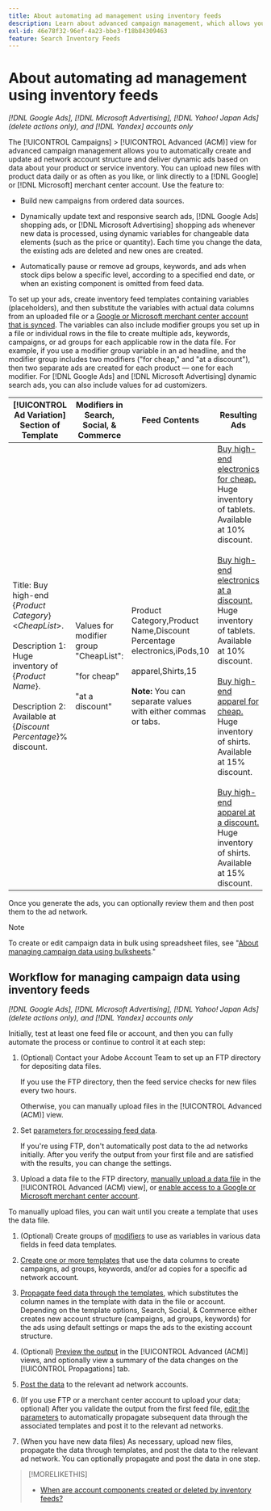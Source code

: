 ```yaml
---
title: About automating ad management using inventory feeds
description: Learn about advanced campaign management, which allows you to automatically manage account structure and deliver dynamic ads based on data about your product or service inventory.
exl-id: 46e78f32-96ef-4a23-bbe3-f18b84309463
feature: Search Inventory Feeds
---
```

# About automating ad management using inventory feeds

*[!DNL Google Ads], [!DNL Microsoft Advertising], [!DNL Yahoo! Japan Ads] (delete actions only), and [!DNL Yandex] accounts only*

The [!UICONTROL Campaigns] > [!UICONTROL Advanced (ACM)] view for advanced campaign management allows you to automatically create and update ad network account structure and deliver dynamic ads based on data about your product or service inventory. You can upload new files with product data daily or as often as you like, or link directly to a [!DNL Google] or [!DNL Microsoft] merchant center account. Use the feature to:

* Build new campaigns from ordered data sources.

* Dynamically update text and responsive search ads, [!DNL Google Ads] shopping ads, or [!DNL Microsoft Advertising] shopping ads whenever new data is processed, using dynamic variables for changeable data elements (such as the price or quantity). Each time you change the data, the existing ads are deleted and new ones are created.

* Automatically pause or remove ad groups, keywords, and ads when stock dips below a specific level, according to a specified end date, or when an existing component is omitted from feed data.

To set up your ads, create inventory feed templates containing variables (placeholders), and then substitute the variables with actual data columns from an uploaded file or a [Google or Microsoft merchant center account that is synced](/help/search-social-commerce/campaign-management/accounts/merchant-account-manage.md). The variables can also include modifier groups you set up in a file or individual rows in the file to create multiple ads, keywords, campaigns, or ad groups for each applicable row in the data file. For example, if you use a modifier group variable in an ad headline, and the modifier group includes two modifiers ("for cheap," and "at a discount"), then two separate ads are created for each product &mdash; one for each modifier. For [!DNL Google Ads] and [!DNL Microsoft Advertising] dynamic search ads, you can also include values for ad customizers.

| [!UICONTROL Ad Variation] Section of Template | Modifiers in Search, Social, & Commerce | Feed Contents | Resulting Ads |
|----|----|----|----|
| Title: Buy high-end \{<i>Product Category</i>\} &lt;<i>CheapList</i>&gt;.<br><br>Description 1: Huge inventory of \{<i>Product Name</i>\}.<br><br>Description 2: Available at \{<i>Discount Percentage</i>\}% discount. | Values for modifier group &quot;CheapList&quot;:<br><br>&quot;for cheap&quot;<br><br>&quot;at a discount&quot; | Product Category,Product Name,Discount Percentage<br>electronics,iPods,10<br><br>apparel,Shirts,15<br><br><b>Note:</b> You can separate values with either commas or tabs. | <u>Buy high-end electronics for cheap.</u><br>Huge inventory of tablets. Available at 10% discount.<br><br><u>Buy high-end electronics at a discount.</u><br>Huge inventory of tablets. Available at 10% discount.<br><br><u>Buy high-end apparel for cheap.</u><br>Huge inventory of shirts. Available at 15% discount.<br><br><u>Buy high-end apparel at a discount.</u><br>Huge inventory of shirts. Available at 15% discount. |

Once you generate the ads, you can optionally review them and then post them to the ad network.

>[!NOTE]
>To create or edit campaign data in bulk using spreadsheet files, see "[About managing campaign data using bulksheets](/help/search-social-commerce/campaign-management/bulksheets/bulksheet-about.md)."

## Workflow for managing campaign data using inventory feeds

*[!DNL Google Ads], [!DNL Microsoft Advertising], [!DNL Yahoo! Japan Ads] (delete actions only), and [!DNL Yandex] accounts only*

Initially, test at least one feed file or account, and then you can fully automate the process or continue to control it at each step:

1. (Optional) Contact your Adobe Account Team to set up an FTP directory for depositing data files.

   If you use the FTP directory, then the feed service checks for new files every two hours.

   Otherwise, you can manually upload files in the [!UICONTROL Advanced (ACM)] view.

1. Set [parameters for processing feed data](feed-settings-manage.md#feed-data-settings).

   If you're using FTP, don't automatically post data to the ad networks initially. After you verify the output from your first file and are satisfied with the results, you can change the settings.

1. Upload a data file to the FTP directory, [manually upload a data file](feed-files-manage.md) in the [!UICONTROL Advanced (ACM) view], or [enable access to a Google or Microsoft merchant center account](/help/search-social-commerce/campaign-management/accounts/merchant-account-manage.md). 

  To manually upload files, you can wait until you create a template that uses the data file.

1. (Optional) Create groups of [modifiers](modifiers-manage.md) to use as variables in various data fields in feed data templates.

1. [Create one or more templates](ad-templates/ad-template-manage.md) that use the data columns to create campaigns, ad groups, keywords, and/or ad copies for a specific ad network account.

1. [Propagate feed data through the templates](feed-data-propagate.md), which substitutes the column names in the template with data in the file or account. Depending on the template options, Search, Social, & Commerce either creates new account structure (campaigns, ad groups, keywords) for the ads using default settings or maps the ads to the existing account structure.

1. (Optional) [Preview the output](propagated-data-view.md) in the [!UICONTROL Advanced (ACM)] views, and optionally view a summary of the data changes on the [!UICONTROL Propagations] tab.

1. [Post the data](propagated-data-post.md) to the relevant ad network accounts.

1. (If you use FTP or a merchant center account to upload your data; optional) After you validate the output from the first feed file, [edit the parameters](feed-settings-manage.md#feed-data-settings) to automatically propagate subsequent data through the associated templates and post it to the relevant ad networks.

1. (When you have new data files) As necessary, upload new files, propagate the data through templates, and post the data to the relevant ad network. You can optionally propagate and post the data in one step.

>[!MORELIKETHIS]
>
>* [When are account components created or deleted by inventory feeds?](when-are-components-created-deleted.md)
